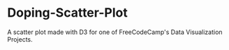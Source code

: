 # Doping-Scatter-Plot
A scatter plot made with D3 for one of FreeCodeCamp's Data Visualization Projects.
